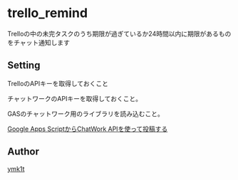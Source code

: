 # trello_remind
Trelloの中の未完タスクのうち期限が過ぎているか24時間以内に期限があるものをチャット通知します


## Setting
TrelloのAPIキーを取得しておくこと

チャットワークのAPIキーを取得しておくこと。

GASのチャットワーク用のライブラリを読み込むこと。

[Google Apps ScriptからChatWork APIを使って投稿する](https://qiita.com/y_minowa/items/39db8ca5bffc9c440caf)

## Author

[ymk1t](https://github.com/ymk1t)

